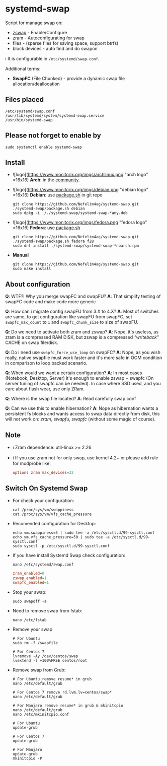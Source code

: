 # systemd-swap

Script for manage swap on:

- [zswap](https://www.kernel.org/doc/Documentation/vm/zswap.txt) - Enable/Configure
- [zram](https://www.kernel.org/doc/Documentation/blockdev/zram.txt) - Autoconfigurating for swap
- files - (sparse files for saving space, support btrfs)
- block devices - auto find and do swapon

:information_source: It is configurable in `/etc/systemd/swap.conf`.

Additional terms:

- **SwapFC** (File Chunked) - provide a dynamic swap file allocation/deallocation

## Files placed

```text
/etc/systemd/swap.conf
/usr/lib/systemd/system/systemd-swap.service
/usr/bin/systemd-swap
```

## Please not forget to enable by

```shell
sudo systemctl enable systemd-swap
```

## Install

- ![logo](<https://www.monitorix.org/imgs/archlinux.png> "arch logo" =16x16) **Arch**: in the [community](https://www.archlinux.org/packages/community/any/systemd-swap/).
- ![logo](<https://www.monitorix.org/imgs/debian.png> "debian logo" =16x16) **Debian**: use [package.sh](https://raw.githubusercontent.com/Nefelim4ag/systemd-swap/master/package.sh) in git repo

  ```shell
  git clone https://github.com/Nefelim4ag/systemd-swap.git
  ./systemd-swap/package.sh debian
  sudo dpkg -i ././systemd-swap/systemd-swap-*any.deb
  ```

- ![logo](<https://www.monitorix.org/imgs/fedora.png> "fedora logo" =16x16) **Fedora**: use [package.sh](https://raw.githubusercontent.com/Nefelim4ag/systemd-swap/master/package.sh)

  ```shell
  git clone https://github.com/Nefelim4ag/systemd-swap.git
  ./systemd-swap/package.sh fedora f28
  sudo dnf install ./systemd-swap/systemd-swap-*noarch.rpm
  ```

- **Manual**

  ```shell
  git clone https://github.com/Nefelim4ag/systemd-swap.git
  sudo make install
  ```

## About configuration

**Q**: WTF?! Why you merge swapFC and swapFU?
**A**: That simplify testing of swapFC code and make code more generic

**Q**: How can i migrate config swapFU from 3.X to 4.X?
**A**: Most of switches are same, to get configuration like swapFU from swapFC, set `swapfc_max_count` to `1` and `swapfc_chunk_size` to size of swapFU.

**Q**: Do we need to activate both zram and zswap?
**A**: Nope, it's useless, as zram is a compressed RAM DISK, but zswap is a compressed _"writeback"_ CACHE on swap file/disk.

**Q**: Do i need use `swapfc_force_use_loop` on swapFC?
**A**: Nope, as you wish really, native swapfile must work faster and it's more safe in OOM condition in comparison to loop backed scenario.

**Q**: When would we want a certain configuration?
**A**: In most cases (Notebook, Desktop, Server) it's enough to enable zswap + swapfc (On server tuning of swapfc can be needed).
In case where SSD used, and you care about flash wear, use only ZRam.

**Q**: Where is the swap file located?
**A**: Read carefully swap.conf

**Q**: Can we use this to enable hibernation?
**A**: Nope as hibernation wants a persistent fs blocks and wants access to swap data directly from disk, this will not work on: _zram_, _swapfu_, _swapfc_ (without some magic of course).

## Note

- :information_source: Zram dependence: util-linux >= 2.26
- :information_source: If you use zram not for only swap, use kernel 4.2+ or please add rule for modprobe like:

  ```ini
  options zram max_devices=32
  ```

## Switch On Systemd Swap

- For check your configuration:

  ```shell
  cat /proc/sys/vm/swappiness
  cat /proc/sys/vm/vfs_cache_pressure
  ```

- Recomended configuration for Desktop:

  ```shell
  echo vm.swappiness=5 | sudo tee -a /etc/sysctl.d/99-sysctl.conf
  echo vm.vfs_cache_pressure=50 | sudo tee -a /etc/sysctl.d/99-sysctl.conf
  sudo sysctl -p /etc/sysctl.d/99-sysctl.conf
  ```

- If you have install Systemd Swap check configuration:

  ```shell
  nano /etc/systemd/swap.conf
  ```

  ```ini
  zram_enabled=0
  zswap_enabled=1
  swapfc_enabled=1
  ```

- Stop your swap:

  ```shell
  sudo swapoff -a
  ```

- Need to remove swap from fstab:

  ```shell
  nano /etc/fstab
  ```

- Remove your swap

  ```shell
  # For Ubuntu
  sudo rm -f /swapfile

  # For Centos 7
  lvremove -Ay /dev/centos/swap
  lvextend -l +100%FREE centos/root
  ```

- Remove swap from Grub:

  ```shell
  # For Ubuntu remove resume* in grub
  nano /etc/default/grub

  # For Centos 7 remove rd.lvm.lv=centos/swap*
  nano /etc/default/grub

  # For Manjaro remove resume* in grub & mkinitcpio
  nano /etc/default/grub
  nano /etc/mkinitcpio.conf
  ```

  ```shell
  # For Ubuntu
  update-grub

  # For Centos 7
  update-grub

  # For Manjaro
  update-grub
  mkinitcpio -P
  ```
